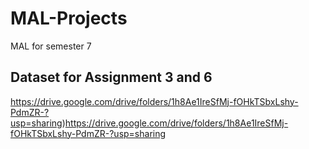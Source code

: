 # MAL-Projects
MAL for semester 7


Dataset for Assignment 3 and 6
-----------------
https://drive.google.com/drive/folders/1h8Ae1IreSfMj-fOHkTSbxLshy-PdmZR-?usp=sharing)https://drive.google.com/drive/folders/1h8Ae1IreSfMj-fOHkTSbxLshy-PdmZR-?usp=sharing
